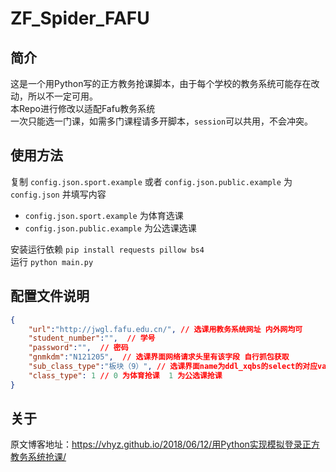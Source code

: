 ﻿# ZF_Spider_FAFU

## 简介
这是一个用Python写的正方教务抢课脚本，由于每个学校的教务系统可能存在改动，所以不一定可用。  
本Repo进行修改以适配Fafu教务系统  
一次只能选一门课，如需多门课程请多开脚本，`session`可以共用，不会冲突。

## 使用方法
复制 `config.json.sport.example` 或者 `config.json.public.example` 为 `config.json` 并填写内容
- `config.json.sport.example` 为体育选课  
- `config.json.public.example` 为公选课选课

安装运行依赖 `pip install requests pillow bs4`  
运行 `python main.py`

## 配置文件说明
```json
{
    "url":"http://jwgl.fafu.edu.cn/", // 选课用教务系统网址 内外网均可
    "student_number":"",  // 学号
    "password":"",  // 密码
    "gnmkdm":"N121205",  // 选课界面网络请求头里有该字段 自行抓包获取
    "sub_class_type":"板块（9）", // 选课界面name为ddl_xqbs的select的对应value
    "class_type": 1 // 0 为体育抢课  1 为公选课抢课
}
```

## 关于
原文博客地址：https://vhyz.github.io/2018/06/12/用Python实现模拟登录正方教务系统抢课/
